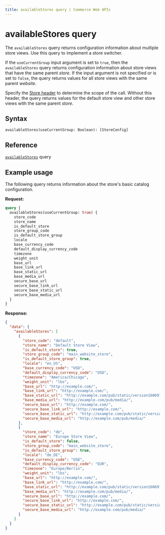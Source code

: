 ```yaml
---
title: availableStores query | Commerce Web APIs
---
```


# availableStores query

The `availableStores` query returns configuration information about multiple store views. Use this query to implement a store switcher.

If the `useCurrentGroup` input argument is set to `true`, then the `availableStores` query returns configuration information about store views that have the same parent _store_. If the input argument is not specified or is set to `false`, the query returns values for all store views with the same parent _website_.

Specify the [Store header](../../../usage/headers.md) to determine the scope of the call. Without this header, the query returns values for the default store view and other store views with the same parent _store_.

## Syntax

`availableStores(useCurrentGroup: Boolean): [StoreConfig]`

## Reference

[`availableStores`](https://developer.adobe.com/commerce/webapi/graphql-api/index.html#query-availableStores) query

## Example usage

The following query returns information about the store's basic catalog configuration.

**Request:**

```graphql
query {
  availableStores(useCurrentGroup: true) {
    store_code
    store_name
    is_default_store
    store_group_code
    is_default_store_group
    locale
    base_currency_code
    default_display_currency_code
    timezone
    weight_unit
    base_url
    base_link_url
    base_static_url
    base_media_url
    secure_base_url
    secure_base_link_url
    secure_base_static_url
    secure_base_media_url
  }
}
```

**Response:**

```json
{
  "data": {
    "availableStores": [
      {
        "store_code": "default",
        "store_name": "Default Store View",
        "is_default_store": true,
        "store_group_code": "main_website_store",
        "is_default_store_group": true,
        "locale": "en_US",
        "base_currency_code": "USD",
        "default_display_currency_code": "USD",
        "timezone": "America/Chicago",
        "weight_unit": "lbs",
        "base_url": "http://example.com/",
        "base_link_url": "http://example.com/",
        "base_static_url": "http://example.com/pub/static/version1606976517/",
        "base_media_url": "http://example.com/pub/media/",
        "secure_base_url": "http://example.com/",
        "secure_base_link_url": "http://example.com/",
        "secure_base_static_url": "http://example.com/pub/static/version1606976517/",
        "secure_base_media_url": "http://example.com/pub/media/"
      },
      {
        "store_code": "de",
        "store_name": "Europe Store View",
        "is_default_store": false,
        "store_group_code": "main_website_store",
        "is_default_store_group": true,
        "locale": "de_DE",
        "base_currency_code": "USD",
        "default_display_currency_code": "EUR",
        "timezone": "Europe/Berlin",
        "weight_unit": "lbs",
        "base_url": "http://example.com/",
        "base_link_url": "http://example.com/",
        "base_static_url": "http://example.com/pub/static/version1606976517/",
        "base_media_url": "http://example.com/pub/media/",
        "secure_base_url": "http://example.com/",
        "secure_base_link_url": "http://example.com/",
        "secure_base_static_url": "http://example.com/pub/static/version1606976517/",
        "secure_base_media_url": "http://example.com/pub/media/"
      }
    ]
  }
}
```
